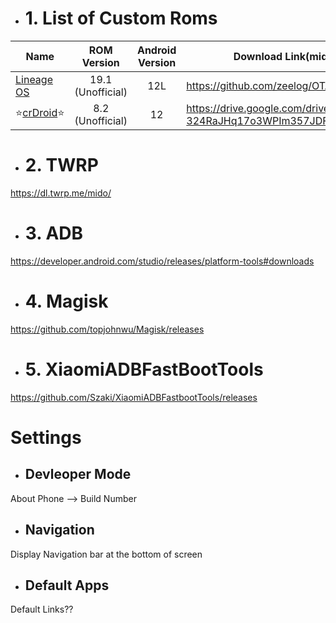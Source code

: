 - # 1. List of Custom Roms
| Name | ROM Version |Android Version | Download Link(mido) |
|-|:-:|:-:|-|
| [Lineage OS](https://www.aicp-rom.com) | 19.1 (Unofficial) | 12L | https://github.com/zeelog/OTA/releases |
| ⭐[crDroid](https://crdroid.net/)⭐ | 8.2 (Unofficial) | 12 | https://drive.google.com/drive/folders/1-324RaJHq17o3WPIm357JDFNrUoY28q7 |

- # 2. TWRP

https://dl.twrp.me/mido/

- # 3. ADB

https://developer.android.com/studio/releases/platform-tools#downloads

- # 4. Magisk

https://github.com/topjohnwu/Magisk/releases

- # 5. XiaomiADBFastBootTools

https://github.com/Szaki/XiaomiADBFastbootTools/releases

# Settings

- ## Devleoper Mode

About Phone --> Build Number

- ## Navigation

Display Navigation bar at the bottom of screen

- ## Default Apps

Default Links??
